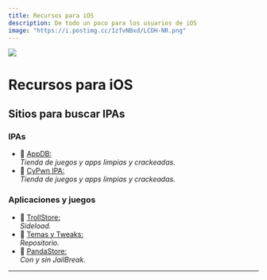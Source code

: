 ```yaml
---
title: Recursos para iOS
description: De todo un poco para los usuarios de iOS
image: "https://i.postimg.cc/1zfvNBxd/LCDH-NR.png"
---
```

![](https://i.postimg.cc/NfvMmvn2/Movil-ios.png)
# Recursos para iOS

## Sitios para buscar IPAs


### IPAs


- 🍩 [AppDB:](https://appdb.to/)    
*Tienda de juegos y apps limpias y crackeadas.*
- 🍩 [CyPwn IPA:](https://ipa.cypwn.xyz/)    
*Tienda de juegos y apps limpias y crackeadas.*


### **Aplicaciones y juegos**


- 🍩 [TrollStore:](https://github.com/opa334/TrollStore)    
*Sideload.*
- 🍩 [Temas y Tweaks:](https://repo.hackyouriphone.org/)     
*Repositorio.*
- 🍩 [PandaStore:](https://apt.pandahelp.vip/)     
*Con y sin JailBreak.*

---
